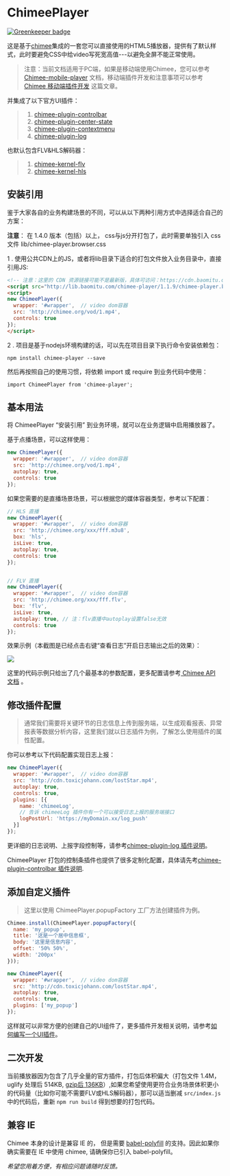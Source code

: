 # ChimeePlayer

[![Greenkeeper badge](https://badges.greenkeeper.io/Chimeejs/chimee-player.svg)](https://greenkeeper.io/)

这是基于[chimee](https://github.com/Chimeejs/chimee)集成的一套您可以直接使用的HTML5播放器，提供有了默认样式，此时要避免CSS中给video写死宽高值---以避免全屏不能正常使用。

> 注意：当前文档适用于PC端，如果是移动端使用Chimee，您可以参考 [Chimee-mobile-player](https://github.com/Chimeejs/chimee-mobile-player/blob/master/README.md) 文档，移动端插件开发和注意事项可以参考[Chimee 移动端插件开发](https://github.com/Chimeejs/chimee-mobile-player/blob/master/doc/dev.md) 这篇文章。

并集成了以下官方UI插件：
> 1. [chimee-plugin-controlbar](https://github.com/Chimeejs/chimee-plugin-controlbar)
> 2. [chimee-plugin-center-state](https://github.com/Chimeejs/chimee-plugin-center-state)
> 3. [chimee-plugin-contextmenu](https://github.com/Chimeejs/chimee-plugin-contextmenu)
> 4. [chimee-plugin-log](https://github.com/Chimeejs/chimee-plugin-log)

也默认包含FLV&HLS解码器：
> 1. [chimee-kernel-flv](https://github.com/Chimeejs/chimee-kernel-flv)
> 2. [chimee-kernel-hls](https://github.com/Chimeejs/chimee-kernel-hls)

## 安装引用

鉴于大家各自的业务构建场景的不同，可以从以下两种引用方式中选择适合自己的方案：

**注意**： 在 1.4.0 版本（包括）以上， css与js分开打包了，此时需要单独引入 css 文件 lib/chimee-player.browser.css 

1 . 使用公共CDN上的JS，或者将lib目录下适合的打包文件放入业务目录中，直接引用JS:

```html
<!-- 注意：这里的 CDN 资源链接可能不是最新版，具体可访问：https://cdn.baomitu.com/chimee-player -->
<script src="http://lib.baomitu.com/chimee-player/1.1.9/chimee-player.browser.js"></script>
<script>
new ChimeePlayer({
  wrapper: '#wrapper',  // video dom容器
  src: 'http://chimee.org/vod/1.mp4',
  controls: true
});
</script>
```

2 . 项目是基于nodejs环境构建的话，可以先在项目目录下执行命令安装依赖包：

```
npm install chimee-player --save
```
然后再按照自己的使用习惯，将依赖 import 或 require 到业务代码中使用：

```
import ChimeePlayer from 'chimee-player';
```

## 基本用法

将 ChimeePlayer “安装引用” 到业务环境，就可以在业务逻辑中启用播放器了。

基于点播场景，可以这样使用：

```javascript
new ChimeePlayer({
  wrapper: '#wrapper',  // video dom容器
  src: 'http://chimee.org/vod/1.mp4',
  autoplay: true,
  controls: true
});
```

如果您需要的是直播场景场景，可以根据您的媒体容器类型，参考以下配置：

```javascript
// HLS 直播
new ChimeePlayer({
  wrapper: '#wrapper',  // video dom容器
  src: 'http://chimee.org/xxx/fff.m3u8',
  box: 'hls',
  isLive: true,
  autoplay: true,
  controls: true
});


// FLV 直播
new ChimeePlayer({
  wrapper: '#wrapper',  // video dom容器
  src: 'http://chimee.org/xxx/fff.flv',
  box: 'flv',
  isLive: true,
  autoplay: true, // 注：flv直播中autoplay设置false无效
  controls: true
});
```

效果示例（本截图是已经点击右键“查看日志”开启日志输出之后的效果）：

![](https://p2.ssl.qhimg.com/dr/600__/t01093aadbd9d752527.png)

这里的代码示例只给出了几个最基本的参数配置，更多配置请参考[ Chimee API 文档](http://chimee.org/docs/chimee_api.html) 。

## 修改插件配置

> 通常我们需要将关键环节的日志信息上传到服务端，以生成观看报表、异常报表等数据分析内容，这里我们就以日志插件为例，了解怎么使用插件的属性配置。

你可以参考以下代码配置实现日志上报：

```javascript
new ChimeePlayer({
  wrapper: '#wrapper',  // video dom容器
  src: 'http://cdn.toxicjohann.com/lostStar.mp4',
  autoplay: true,
  controls: true,
  plugins: [{
    name: 'chimeeLog',
    // 告诉 chimeeLog 插件你有一个可以接受日志上报的服务端接口
    logPostUrl: 'https://myDomain.xx/log_push'
  }]
});
```

更详细的日志说明、上报字段控制等，请参考[chimee-plugin-log 插件说明](https://github.com/Chimeejs/chimee-plugin-log/blob/master/README.md)。

ChimeePlayer 打包的控制条插件也提供了很多定制化配置，具体请先考[chimee-plugin-controlbar 插件说明](https://github.com/Chimeejs/chimee-plugin-controlbar#chimee-plugin-controlbar).


## 添加自定义插件

> 这里以使用 ChimeePlayer.popupFactory 工厂方法创建插件为例。

```javascript
Chimee.install(ChimeePlayer.popupFactory({
  name: 'my_popup',
  title: '这是一个居中信息框',
  body: '这里是信息内容',
  offset: '50% 50%',
  width: '200px'
}));

new ChimeePlayer({
  wrapper: '#wrapper',  // video dom容器
  src: 'http://cdn.toxicjohann.com/lostStar.mp4',
  autoplay: true,
  controls: true,
  plugins: ['my_popup']
});
```
这样就可以非常方便的创建自己的UI组件了，更多插件开发相关说明，请参考[如何编写一个UI插件](https://github.com/Chimeejs/chimee/blob/master/doc/zh-cn/how-to-write-a-popup-plugin.md)。

## 二次开发
当前播放器因为包含了几乎全量的官方插件，打包后体积偏大（打包文件 1.4M，uglify 处理后 514KB, [gzip后 136KB](https://s2.ssl.qhres.com/!1f6e9263/index.browser.js)）,如果您希望使用更符合业务场景体积更小的代码量（比如你可能不需要FLV或HLS解码器），那可以适当删减 `src/index.js` 中的代码后，重新 `npm run build` 得到想要的打包代码。

## 兼容 IE
Chimee 本身的设计是兼容 IE 的， 但是需要 [babel-polyfill](https://babeljs.io/docs/usage/polyfill/) 的支持。因此如果你确实需要在 IE 中使用 chimee, 请确保你已引入 babel-polyfill。

*希望您用着方便，有相应问题请随时反馈。*


